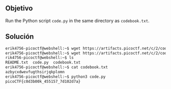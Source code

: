 ## Objetivo
Run the Python script `code.py` in the same directory as `codebook.txt`.

## Solución
```bash
erik4756-picoctf@webshell:~$ wget https://artifacts.picoctf.net/c/2/code.py
erik4756-picoctf@webshell:~$ wget https://artifacts.picoctf.net/c/2/codebook.txt
rik4756-picoctf@webshell:~$ ls
README.txt  code.py  codebook.txt
erik4756-picoctf@webshell:~$ cat codebook.txt
azbycxdwevfugthsirjqkplomn
erik4756-picoctf@webshell:~$ python3 code.py
picoCTF{c0d3b00k_455157_7d102d7a}
```